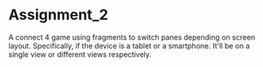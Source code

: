 # Assignment_2
A connect 4 game using fragments to switch panes depending on screen layout.
Specifically, if the device is a tablet or a smartphone.
It'll be on a single view or different views respectively.
